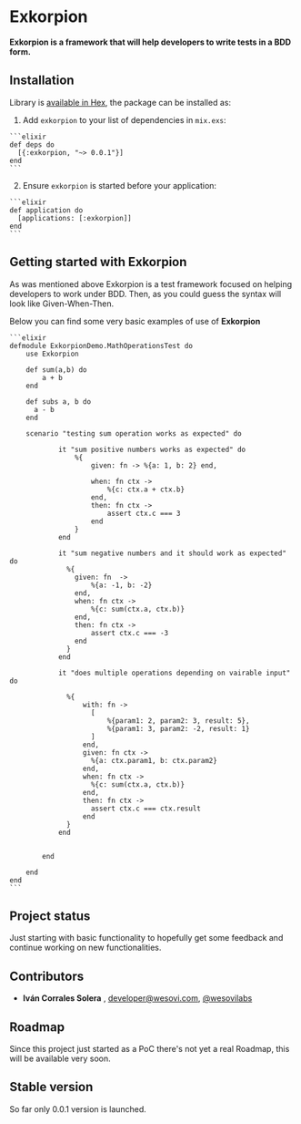 # Exkorpion

**Exkorpion is a framework that will help developers to write tests in a BDD form.**

## Installation

Library is [available in Hex](http://hexdocs.pm/exkorpion), the package can be installed as:

  1. Add `exkorpion` to your list of dependencies in `mix.exs`:

    ```elixir
    def deps do
      [{:exkorpion, "~> 0.0.1"}]
    end
    ```

  2. Ensure `exkorpion` is started before your application:

    ```elixir
    def application do
      [applications: [:exkorpion]]
    end
    ```

## Getting started with Exkorpion

As was mentioned above Exkorpion is a test framework focused on helping developers to work under BDD.  Then, as you could guess the syntax
will look like Given-When-Then.  

Below you can find some very basic examples of use of **Exkorpion**

    ```elixir
    defmodule ExkorpionDemo.MathOperationsTest do
        use Exkorpion
    
        def sum(a,b) do
            a + b
        end
    
        def subs a, b do
          a - b
        end
        
        scenario "testing sum operation works as expected" do
        
                it "sum positive numbers works as expected" do
                    %{
                        given: fn -> %{a: 1, b: 2} end,
        
                        when: fn ctx ->
                            %{c: ctx.a + ctx.b}
                        end,
                        then: fn ctx ->
                            assert ctx.c === 3
                        end
                    }
                end
        
                it "sum negative numbers and it should work as expected" do
                  %{
                    given: fn  ->
                        %{a: -1, b: -2}
                    end,
                    when: fn ctx ->
                        %{c: sum(ctx.a, ctx.b)}
                    end,
                    then: fn ctx ->
                        assert ctx.c === -3
                    end
                  }
                end
        
                it "does multiple operations depending on vairable input" do
        
                  %{
                      with: fn ->
                        [
                            %{param1: 2, param2: 3, result: 5},
                            %{param1: 3, param2: -2, result: 1}
                        ]
                      end,
                      given: fn ctx ->
                        %{a: ctx.param1, b: ctx.param2}
                      end,
                      when: fn ctx ->
                        %{c: sum(ctx.a, ctx.b)}
                      end,
                      then: fn ctx ->
                        assert ctx.c === ctx.result
                      end
                  }
                end
        
        
            end
        
        end
    end
    ```
    
## Project status

Just starting with basic functionality to hopefully get some feedback and continue working on new functionalities.
    

## Contributors

- **Iván Corrales Solera** , <developer@wesovi.com>, [@wesovilabs](https://www.twitter.com/wesovilabs)

## Roadmap

Since this project just started as a PoC  there's not yet a real Roadmap,  this will be available very soon.

## Stable version

So far only 0.0.1 version is launched. 